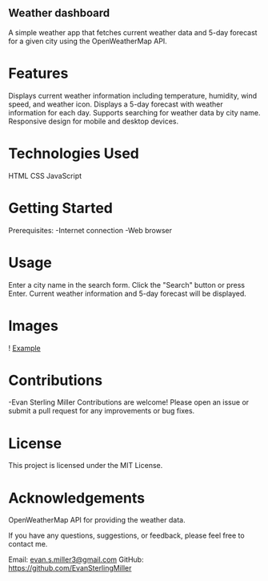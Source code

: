 ## Weather dashboard
A simple weather app that fetches current weather data and 5-day forecast for a given city using the OpenWeatherMap API.

# Features
Displays current weather information including temperature, humidity, wind speed, and weather icon.
Displays a 5-day forecast with weather information for each day.
Supports searching for weather data by city name.
Responsive design for mobile and desktop devices.

# Technologies Used
HTML
CSS
JavaScript


# Getting Started
Prerequisites:
-Internet connection
-Web browser


# Usage
Enter a city name in the search form.
Click the "Search" button or press Enter.
Current weather information and 5-day forecast will be displayed.

# Images

! [Example](./images/Demo-weather.png)


# Contributions
-Evan Sterling Miller
Contributions are welcome! Please open an issue or submit a pull request for any improvements or bug fixes.

# License
This project is licensed under the MIT License.

# Acknowledgements
OpenWeatherMap API for providing the weather data.


If you have any questions, suggestions, or feedback, please feel free to contact me.

Email: evan.s.miller3@gmail.com
GitHub: https://github.com/EvanSterlingMiller